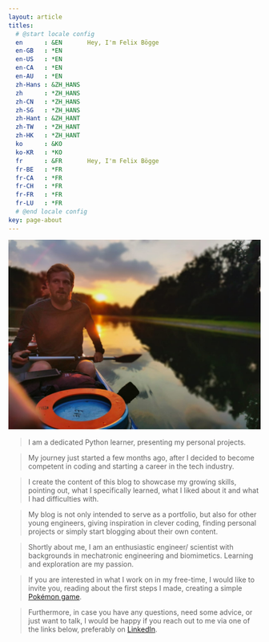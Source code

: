 ```yaml
---
layout: article
titles:
  # @start locale config
  en      : &EN       Hey, I'm Felix Bögge
  en-GB   : *EN
  en-US   : *EN
  en-CA   : *EN
  en-AU   : *EN
  zh-Hans : &ZH_HANS
  zh      : *ZH_HANS
  zh-CN   : *ZH_HANS
  zh-SG   : *ZH_HANS
  zh-Hant : &ZH_HANT
  zh-TW   : *ZH_HANT
  zh-HK   : *ZH_HANT
  ko      : &KO
  ko-KR   : *KO
  fr      : &FR       Hey, I'm Felix Bögge
  fr-BE   : *FR
  fr-CA   : *FR
  fr-CH   : *FR
  fr-FR   : *FR
  fr-LU   : *FR
  # @end locale config
key: page-about
---
```


![TeXt Theme](https://raw.githubusercontent.com/felixboegge/FB/master/assets/avatar.jpg)

> I am a dedicated Python learner, presenting my personal projects.

> My journey just started a few months ago, after I decided to become competent in coding and starting a career in the tech industry.

> I create the content of this blog to showcase my growing skills, pointing out, what I specifically learned, what I liked about it and what I had difficulties with.

> My blog is not only intended to serve as a portfolio, but also for other young engineers, giving inspiration in clever coding, finding personal projects or simply start blogging about their own content.

> Shortly about me, I am an enthusiastic engineer/ scientist with backgrounds in mechatronic engineering and biomimetics. Learning and exploration are my passion.

> If you are interested in what I work on in my free-time, I would like to invite you, reading about the first steps I made, creating a simple [Pokémon game](https://felixboegge.github.io/FB/2022/08/05/The_Pokemon_Game.html).

> Furthermore, in case you have any questions, need some advice, or just want to talk, I would be happy if you reach out to me via one of the links below, preferably on [LinkedIn](https://www.linkedin.com/in/felixboegge/).
